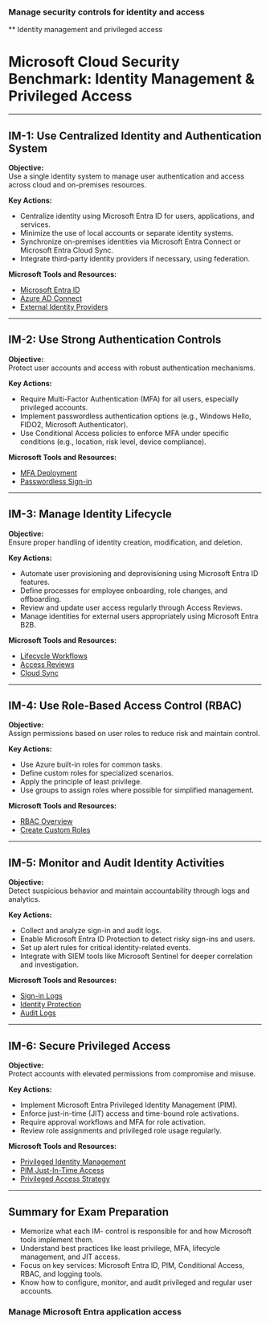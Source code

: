 

### Manage security controls for identity and access ###




** Identity management and privileged access






# Microsoft Cloud Security Benchmark: Identity Management & Privileged Access

---

## IM-1: Use Centralized Identity and Authentication System

**Objective:**  
Use a single identity system to manage user authentication and access across cloud and on-premises resources.

**Key Actions:**

- Centralize identity using Microsoft Entra ID for users, applications, and services.
- Minimize the use of local accounts or separate identity systems.
- Synchronize on-premises identities via Microsoft Entra Connect or Microsoft Entra Cloud Sync.
- Integrate third-party identity providers if necessary, using federation.

**Microsoft Tools and Resources:**

- [Microsoft Entra ID](https://learn.microsoft.com/en-us/azure/active-directory/fundamentals/active-directory-whatis)
- [Azure AD Connect](https://learn.microsoft.com/en-us/azure/active-directory/hybrid/whatis-azure-ad-connect)
- [External Identity Providers](https://learn.microsoft.com/en-us/azure/active-directory/b2b/direct-federation)

---

## IM-2: Use Strong Authentication Controls

**Objective:**  
Protect user accounts and access with robust authentication mechanisms.

**Key Actions:**

- Require Multi-Factor Authentication (MFA) for all users, especially privileged accounts.
- Implement passwordless authentication options (e.g., Windows Hello, FIDO2, Microsoft Authenticator).
- Use Conditional Access policies to enforce MFA under specific conditions (e.g., location, risk level, device compliance).

**Microsoft Tools and Resources:**

- [MFA Deployment](https://learn.microsoft.com/en-us/azure/active-directory/authentication/tutorial-enable-azure-mfa)
- [Passwordless Sign-in](https://learn.microsoft.com/en-us/azure/active-directory/authentication/concept-authentication-passwordless)

---

## IM-3: Manage Identity Lifecycle

**Objective:**  
Ensure proper handling of identity creation, modification, and deletion.

**Key Actions:**

- Automate user provisioning and deprovisioning using Microsoft Entra ID features.
- Define processes for employee onboarding, role changes, and offboarding.
- Review and update user access regularly through Access Reviews.
- Manage identities for external users appropriately using Microsoft Entra B2B.

**Microsoft Tools and Resources:**

- [Lifecycle Workflows](https://learn.microsoft.com/en-us/azure/active-directory/governance/workflows-overview)
- [Access Reviews](https://learn.microsoft.com/en-us/azure/active-directory/governance/access-reviews-overview)
- [Cloud Sync](https://learn.microsoft.com/en-us/azure/active-directory/cloud-sync/what-is-cloud-sync)

---

## IM-4: Use Role-Based Access Control (RBAC)

**Objective:**  
Assign permissions based on user roles to reduce risk and maintain control.

**Key Actions:**

- Use Azure built-in roles for common tasks.
- Define custom roles for specialized scenarios.
- Apply the principle of least privilege.
- Use groups to assign roles where possible for simplified management.

**Microsoft Tools and Resources:**

- [RBAC Overview](https://learn.microsoft.com/en-us/azure/role-based-access-control/overview)
- [Create Custom Roles](https://learn.microsoft.com/en-us/azure/role-based-access-control/custom-roles)

---

## IM-5: Monitor and Audit Identity Activities

**Objective:**  
Detect suspicious behavior and maintain accountability through logs and analytics.

**Key Actions:**

- Collect and analyze sign-in and audit logs.
- Enable Microsoft Entra ID Protection to detect risky sign-ins and users.
- Set up alert rules for critical identity-related events.
- Integrate with SIEM tools like Microsoft Sentinel for deeper correlation and investigation.

**Microsoft Tools and Resources:**

- [Sign-in Logs](https://learn.microsoft.com/en-us/azure/active-directory/reports-monitoring/concept-sign-ins)
- [Identity Protection](https://learn.microsoft.com/en-us/azure/active-directory/identity-protection/overview-identity-protection)
- [Audit Logs](https://learn.microsoft.com/en-us/azure/active-directory/reports-monitoring/concept-audit-logs)

---

## IM-6: Secure Privileged Access

**Objective:**  
Protect accounts with elevated permissions from compromise and misuse.

**Key Actions:**

- Implement Microsoft Entra Privileged Identity Management (PIM).
- Enforce just-in-time (JIT) access and time-bound role activations.
- Require approval workflows and MFA for role activation.
- Review role assignments and privileged role usage regularly.

**Microsoft Tools and Resources:**

- [Privileged Identity Management](https://learn.microsoft.com/en-us/azure/active-directory/privileged-identity-management/pim-configure)
- [PIM Just-In-Time Access](https://learn.microsoft.com/en-us/azure/active-directory/privileged-identity-management/pim-how-to-activate-role)
- [Privileged Access Strategy](https://learn.microsoft.com/en-us/security/benchmark/azure/security-controls-v3-identity-management#im-6-secure-privileged-access)

---

## Summary for Exam Preparation

- Memorize what each IM- control is responsible for and how Microsoft tools implement them.
- Understand best practices like least privilege, MFA, lifecycle management, and JIT access.
- Focus on key services: Microsoft Entra ID, PIM, Conditional Access, RBAC, and logging tools.
- Know how to configure, monitor, and audit privileged and regular user accounts.

















### Manage Microsoft Entra application access ###
